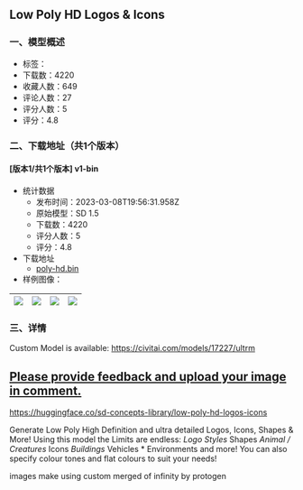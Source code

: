 ## Low Poly HD Logos & Icons
### 一、模型概述

- 标签：
- 下载数：4220
- 收藏人数：649
- 评论人数：27
- 评分人数：5
- 评分：4.8

### 二、下载地址（共1个版本）

#### [版本1/共1个版本] v1-bin

- 统计数据
  - 发布时间：2023-03-08T19:56:31.958Z
  - 原始模型：SD 1.5
  - 下载数：4220
  - 评分人数：5
  - 评分：4.8
- 下载地址
  - [poly-hd.bin](https://civitai.com/api/download/models/5293)
- 样例图像：

| <img src="https://image.civitai.com/xG1nkqKTMzGDvpLrqFT7WA/b1a85721-50c1-43f6-99f6-0496e9503f00/width=450/40908.jpeg" /> | <img src="https://image.civitai.com/xG1nkqKTMzGDvpLrqFT7WA/865b1166-fede-4287-846b-8fdafdf84100/width=450/40906.jpeg" /> | <img src="https://image.civitai.com/xG1nkqKTMzGDvpLrqFT7WA/39703dd6-4f9a-4e4f-b78e-345b1b1fab00/width=450/40905.jpeg" /> | <img src="https://image.civitai.com/xG1nkqKTMzGDvpLrqFT7WA/7303b5eb-1173-46ea-5712-bc972387dc00/width=450/40904.jpeg" /> |
| ---- | ---- | ---- | ---- |


### 三、详情
<p>Custom Model is available: <a target="_blank" rel="ugc" href="https://civitai.com/models/17227/ultrm">https://civitai.com/models/17227/ultrm</a> </p><h2><u>Please provide feedback and upload your image in comment.</u></h2><p><a target="_blank" rel="ugc" href="https://huggingface.co/sd-concepts-library/low-poly-hd-logos-icons">https://huggingface.co/sd-concepts-library/low-poly-hd-logos-icons</a></p><p>Generate Low Poly High Definition and ultra detailed Logos, Icons, Shapes &amp; More! Using this model the Limits are endless: <em>Logo Styles </em>Shapes <em>Animal / Creatures </em>Icons <em>Buildings </em>Vehicles * Environments and more! You can also specify colour tones and flat colours to suit your needs!</p><p>images make using custom merged of infinity by protogen</p><h3></h3><h1></h1>